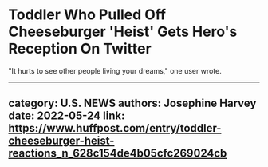 # Toddler Who Pulled Off Cheeseburger 'Heist' Gets Hero's Reception On Twitter

"It hurts to see other people living your dreams," one user wrote.

---
category: U.S. NEWS
authors: Josephine Harvey
date: 2022-05-24
link: https://www.huffpost.com/entry/toddler-cheeseburger-heist-reactions_n_628c154de4b05cfc269024cb
---
